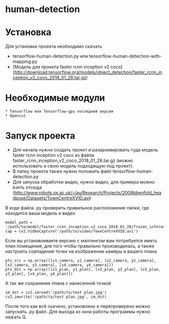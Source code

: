 # human-detection
# Установка
Для установки проекта необходимо скачать 
* tensorflow-human-detection.py или tensorflow-human-detection-with-mapping.py
* [Модель для проекта faster rcnn inception v2 coco] (http://download.tensorflow.org/models/object_detection/faster_rcnn_inception_v2_coco_2018_01_28.tar.gz)
# Необходимые модули
```
* Tensorflow или Tensorflow-gpu последней версии
* Opencv2
```
# Запуск проекта
* Для начала нужно создать проект и разархивировать туда модель faster rcnn inception v2 coco из файла faster_rcnn_inception_v2_coco_2018_01_28.tar.gz (можно использовать и свою модель подходящую под проект).
* В папку проекта также нужно положить файл tensorflow-human-detection.py
* Для запуска обработки видео, нужно видео, для примера можно взять отсюда 
(http://www.robots.ox.ac.uk/~lav/Research/Projects/2009bbenfold_headpose/Datasets/TownCentreXVID.avi) 

В коде файла .py проверить правильное расположение папки, где находится ваша модель и видео
```
model_path = '/path/to/model/faster_rcnn_inception_v2_coco_2018_01_28/frozen_inference_graph.pb'
cap = cv2.VideoCapture('/path/to/video/TownCentreXVID.avi')
```
Если вы устанавливаете версию с маппингом вам потребуется иметь план помещения, для того чтобы правильно производилась, а также настроить совпадения точек на изображении камеры и вашего плана
```
pts_src = np.array([[x1_camera, y1_camera], [x2_camera, y2_camera], [x3_camera, y3_camera], [x4_camera, y4_camera]])                
pts_dst = np.array([[x1_plan, y1_plan], [x2_plan, y2_plan], [x3_plan, y3_plan], [x4_plan, y4_plan]])
```
А так же сохранение плана с нанесенной точкой
```
im_dst = cv2.imread('/path/to/test plan.jpg')
cv2.imwrite('/path/to/test plan.jpg', im_dst)
```
После того как всё скачено, установлено и перепроверено можно запускать .py файл. Для выхода из окна работы программы нужно нажать Q.

